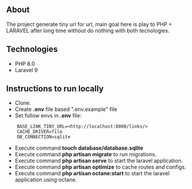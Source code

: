 ## About

The project generate tiny url for url, main goal here is play to PHP + LARAVEL after long time without do nothing with both tecnologies.

## Technologies

- PHP 8.0
- Laravel 9

## Instructions to run locally

- Clone.
- Create **.env** file based ".env.example" file
- Set follow envs in **.env** file:
```
    BASE_LINK_TINY_URL=<http://localhost:8000/links/>
    CACHE_DRIVER=file
    DB_CONNECTION=sqlite
```
- Execute command **touch database/database.sqlite** 
- Execute command **php artisan migrate** to run migrations.
- Execute command **php artisan serve** to start the laravel application.
- Execute command **php artisan optimize** to cache routes and configs.
- Execute command **php artisan octane:start** to start the laravel application using octane.
